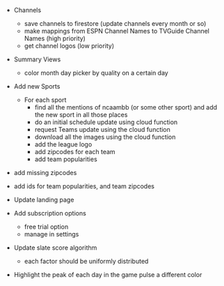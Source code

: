 - Channels
    - save channels to firestore (update channels every month or so)
    - make mappings from ESPN Channel Names to TVGuide Channel Names (high priority)
    - get channel logos (low priority)

- Summary Views
    - color month day picker by quality on a certain day

- Add new Sports
    - For each sport
        - find all the mentions of ncaambb (or some other sport) and add the new sport in all those places
        - do an initial schedule update using cloud function
        - request Teams update using the cloud function
        - download all the images using the cloud function
        - add the league logo
        - add zipcodes for each team
        - add team popularities

- add missing zipcodes

- add ids for team popularities, and team zipcodes

- Update landing page

- Add subscription options
    - free trial option
    - manage in settings

- Update slate score algorithm
    - each factor should be uniformly distributed

- Highlight the peak of each day in the game pulse a different color